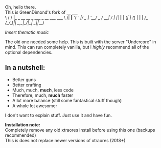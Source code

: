 Oh, hello there.  
This is GreenDimond's fork of 
	__  ___                                 
	\ \/ / |_ _ __ __ _  ___  _ __ ___  ___ 
	 \  /| __| '__/ _` |/ _ \| '__/ _ \/ __|
	 /  \| |_| | | (_| | (_) | | |  __/\__ \
	/_/\_\\__|_|  \__,_|\___/|_|  \___||___/

*Insert thematic music* 

The old one needed some help. This is built with the server "Undercore" in mind. This can run completely vanilla, but I *highly* recommend all of the optional dependencies.

In a nutshell:
---
*	Better guns
*	Better crafting
*	Much, much, **much**, less code
*	Therefore, much, **much** faster
*	A lot more balance (still some fantastical stuff though)
*	A whole lot awesomer

I don't want to explain stuff. Just use it and have fun.  

__Installation note:__  
Completely remove any old xtraores install before using this one (backups recommended)  
This is does not replace newer versions of xtraores (2018+)